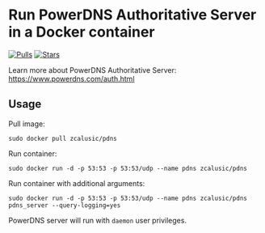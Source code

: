 # Run PowerDNS Authoritative Server in a Docker container

[![Pulls](https://img.shields.io/docker/pulls/zcalusic/pdns.svg)](https://hub.docker.com/r/zcalusic/pdns/)
[![Stars](https://img.shields.io/docker/stars/zcalusic/pdns.svg)](https://hub.docker.com/r/zcalusic/pdns/)

Learn more about PowerDNS Authoritative Server: <https://www.powerdns.com/auth.html>

## Usage

Pull image:

```
sudo docker pull zcalusic/pdns
```

Run container:

```
sudo docker run -d -p 53:53 -p 53:53/udp --name pdns zcalusic/pdns
```

Run container with additional arguments:

```
sudo docker run -d -p 53:53 -p 53:53/udp --name pdns zcalusic/pdns pdns_server --query-logging=yes
```

PowerDNS server will run with ```daemon``` user privileges.
